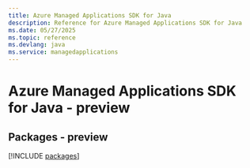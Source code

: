 ```yaml
---
title: Azure Managed Applications SDK for Java
description: Reference for Azure Managed Applications SDK for Java
ms.date: 05/27/2025
ms.topic: reference
ms.devlang: java
ms.service: managedapplications
---
```

# Azure Managed Applications SDK for Java - preview
## Packages - preview
[!INCLUDE [packages](managed-applications-index.md)]